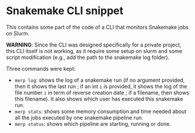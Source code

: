 # Snakemake CLI snippet

This contains some part of the code of a CLI that monitors Snakemake jobs on Slurm.

**WARNING**: Since the CLI was designed specifically for a private project, this CLI itself is not working, as it require some setup on slurm and some script modification (e.g., add the path to the snakemake log folder).

Three commands were kept:
- `merp log`: shows the log of a snakemake run (if no argument provided, then it shows the last run ; if an int `i` is provided, it shows the log of the file number `i` in term of reverse creation date ; if a filename, then shows this filename). It also shows which user has executed this snakemake run.
- `merp stats`: shows some memory consumption and time needed about all the jobs executed by one snakemake pipeline run.
- `merp status`: shows which pipeline are starting, running or done.
